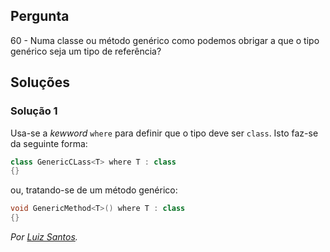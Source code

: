 ## Pergunta

60 - Numa classe ou método genérico como podemos obrigar a que o tipo genérico
seja um tipo de referência?

## Soluções

### Solução 1

Usa-se a _kewword_ `where` para definir que o tipo deve ser `class`. Isto
faz-se da seguinte forma:

```C#
class GenericCLass<T> where T : class
{}
```

ou, tratando-se de um método genérico:

```C#
void GenericMethod<T>() where T : class
{}
```

*Por [Luiz Santos](https://github.com/JundMaster).*